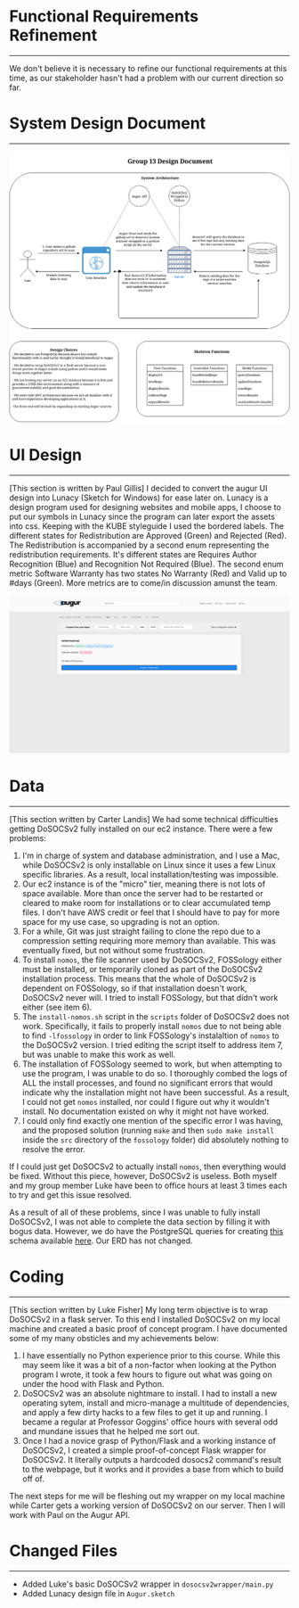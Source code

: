 # Functional Requirements Refinement
---------------------
We don't believe it is necessary to refine our functional requirements at this time, as our stakeholder hasn't had a problem with our current direction so far.

# System Design Document
---------------------
![Sprint 2 Design Document](https://github.com/computationalmystic/augur-group13/blob/master/sprint2/sprint2designdoc.png "Sprint 2 Design Document")

# UI Design
---------------------
[This section is written by Paul Gillis]
I decided to convert the augur UI design into Lunacy (Sketch for Windows) for ease later on. Lunacy is a design program used for designing websites and mobile apps, I choose to put our symbols in Lunacy since the program can later export the assets into css. Keeping with the KUBE styleguide I used the bordered labels. The different states for Redistribution are Approved (Green) and Rejected (Red). The Redistribution is accompanied by a second enum representing the redistribution requirements. It's different states are Requires Author Recognition (Blue) and Recognition Not Required (Blue). The second enum metric Software Warranty has two states No Warranty (Red) and Valid up to #days (Green). More metrics are to come/in discussion amunst the team.

![Sprint 2 Design UI Design](https://github.com/computationalmystic/augur-group13/blob/master/sprint2/AugurUI.png "Sprint 2 UI Design Document")


# Data
---------------------
[This section written by Carter Landis]
We had some technical difficulties getting DoSOCSv2 fully installed on our ec2 instance. There were a few problems:

1. I'm in charge of system and database administration, and I use a Mac, while DoSOCSv2 is only installable on Linux since it uses a few Linux specific libraries. As a result, local installation/testing was impossible.
2. Our ec2 instance is of the "micro" tier, meaning there is not lots of space available. More than once the server had to be restarted or cleared to make room for installations or to clear accumulated temp files. I don't have AWS credit or feel that I should have to pay for more space for my use case, so upgrading is not an option. 
3. For a while, Git was just straight failing to clone the repo due to a compression setting requiring more memory than available. This was eventually fixed, but not without some frustration.
4. To install `nomos`, the file scanner used by DoSOCSv2, FOSSology either must be installed, or temporarily cloned as part of the DoSOCSv2 installation process. This means that the whole of DoSOCSv2 is dependent on FOSSology, so if that installation doesn't work, DoSOCSv2 never will. I tried to install FOSSology, but that didn't work either (see item 6).
5. The `install-nomos.sh` script in the `scripts` folder of DoSOCSv2 does not work. Specifically, it fails to properly install `nomos` due to not being able to find `-lfossology` in order to link FOSSology's instalaltion of `nomos` to the DoSOCSv2 version. I tried editing the script itself to address item 7, but was unable to make this work as well.
6. The installation of FOSSology seemed to work, but when attempting to use the program, I was unable to do so. I thoroughly combed the logs of ALL the install processes, and found no significant errors that would indicate why the installation might not have been successful. As a result, I could not get `nomos` installed, nor could I figure out why it wouldn't install. No documentation existed on why it might not have worked.
7. I could only find exactly one mention of the specific error I was having, and the proposed solution (running `make` and then `sudo make install` inside the `src` directory of the `fossology` folder) did absolutely nothing to resolve the error.

If I could just get DoSOCSv2 to actually install `nomos`, then everything would be fixed. Without this piece, however, DoSOCSv2 is useless. Both myself and my group member Luke have been to office hours at least 3 times each to try and get this issue resolved. 

As a result of all of these problems, since I was unable to fully install DoSOCSv2, I was not able to complete the data section by filling it with bogus data. However, we do have the PostgreSQL queries for creating [this](dosocs.png) schema available [here](dosocs.sql). Our ERD has not changed.

# Coding
---------------------
[This section written by Luke Fisher]
My long term objective is to wrap DoSOCSv2 in a flask server. To this end I installed DoSOCSv2 on my local machine and created a basic proof of concept program. I have documented some of my many obsticles and my achievements below:

1. I have essentially no Python experience prior to this course. While this may seem like it was a bit of a non-factor when looking at the Python program I wrote, it took a few hours to figure out what was going on under the hood with Flask and Python. 
2. DoSOCSv2 was an absolute nightmare to install. I had to install a new operating sytem, install and micro-manage a multitude of dependencies, and apply a few dirty hacks to a few files to get it up and running. I became a regular at Professor Goggins' office hours with several odd and mundane issues that he helped me sort out.
3. Once I had a novice grasp of Python/Flask and a working instance of DoSOCSv2, I created a simple proof-of-concept Flask wrapper for DoSOCSv2. It literally outputs a hardcoded dosocs2 command's result to the webpage, but it works and it provides a base from which to build off of. 

The next steps for me will be fleshing out my wrapper on my local machine while Carter gets a working version of DoSOCSv2 on our server. Then I will work with Paul on the Augur API.

# Changed Files
---------------------
- Added Luke's basic DoSOCSv2 wrapper in `dosocsv2wrapper/main.py`
- Added Lunacy design file in `Augur.sketch`